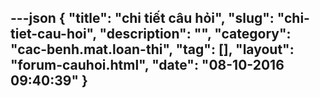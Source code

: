---json
{
    "title": "chi tiết câu hỏi",
    "slug": "chi-tiet-cau-hoi",
    "description": "",
    "category": "cac-benh.mat.loan-thi",
    "tag": [],
    "layout": "forum-cauhoi.html",
    "date": "08-10-2016 09:40:39"
}
---
